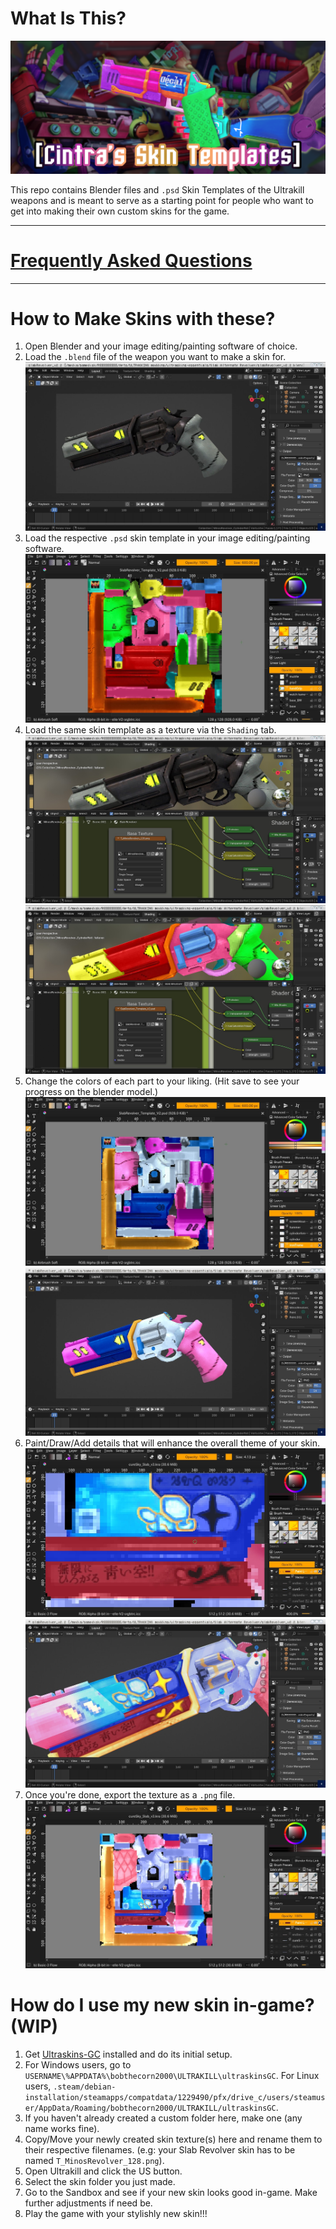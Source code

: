 # What Is This?

![Repo Header](https://github.com/EdaKris/cintra-skins/blob/master/frontend/skin%20template%20wallpaper.png?raw=true "Cintra's Skin Templates")

This repo contains Blender files and `.psd` Skin Templates of the Ultrakill weapons and is meant to serve as a starting point for people who want to get into making their own custom skins for the game. 

---

# [Frequently Asked Questions](https://github.com/EdaKris/cintra-skins/blob/master/frontend/FAQ.md)

---

# How to Make Skins with these?
1. Open Blender and your image editing/painting software of choice.
2. Load the `.blend` file of the weapon you want to make a skin for.
  ![](https://github.com/EdaKris/cintra-skins/blob/master/frontend/tutorial%20steps/2_loadBlend.jpg?raw=true)
3. Load the respective `.psd` skin template in your image editing/painting software.
![](https://github.com/EdaKris/cintra-skins/blob/master/frontend/tutorial%20steps/2_loadPSD_edit.jpg?raw=true)
4. Load the same skin template as a texture via the `Shading` tab.
![](https://github.com/EdaKris/cintra-skins/blob/master/frontend/tutorial%20steps/3_loadPSD_a.jpg?raw=true)
![](https://github.com/EdaKris/cintra-skins/blob/master/frontend/tutorial%20steps/3_loadPSD_b.jpg?raw=true)
6. Change the colors of each part to your liking. (Hit save to see your progress on the blender model.)
![](https://github.com/EdaKris/cintra-skins/blob/master/frontend/tutorial%20steps/4_changeColors.jpg?raw=true)
![](https://github.com/EdaKris/cintra-skins/blob/master/frontend/tutorial%20steps/4_changeColors_blndSide.jpg?raw=true)
7. Paint/Draw/Add details that will enhance the overall theme of your skin.
![](https://github.com/EdaKris/cintra-skins/blob/master/frontend/tutorial%20steps/5_paintDetails.jpg?raw=true)
![](https://github.com/EdaKris/cintra-skins/blob/master/frontend/tutorial%20steps/5_paintDetails_blndSide.jpg?raw=true)
8. Once you're done, export the texture as a `.png` file.
![](https://github.com/EdaKris/cintra-skins/blob/master/frontend/tutorial%20steps/6_done.jpg?raw=true)
# How do I use my new skin in-game? (WIP)
1. Get [Ultraskins-GC](https://thunderstore.io/c/ultrakill/p/bobthecorn/ULTRASKINS_GC/) installed and do its initial setup.
2. For Windows users, go to `USERNAME\%APPDATA%\bobthecorn2000\ULTRAKILL\ultraskinsGC`. For Linux users, `.steam/debian-installation/steamapps/compatdata/1229490/pfx/drive_c/users/steamuser/AppData/Roaming/bobthecorn2000/ULTRAKILL/ultraskinsGC`.
3. If you haven't already created a custom folder here, make one (any name works fine).
4. Copy/Move your newly created skin texture(s) here and rename them to their respective filenames. (e.g: your Slab Revolver skin has to be named `T_MinosRevolver_128.png`).
5. Open Ultrakill and click the US button.
6. Select the skin folder you just made.
7. Go to the Sandbox and see if your new skin looks good in-game. Make further adjustments if need be.
8. Play the game with your stylishly new skin!!!  
